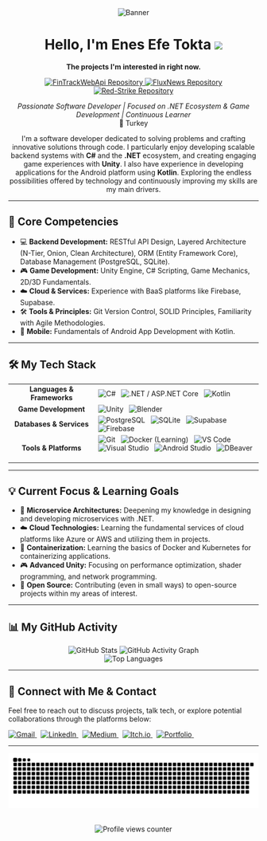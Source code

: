 <div align="center">
  <!-- Optional: Use a simpler or more technical banner/logo if preferred -->
  <img src="https://st5.depositphotos.com/9501344/64425/i/450/depositphotos_644254738-stock-photo-long-banner-bright-gradient-background.jpg" alt="Banner" width="1000" height="60" /> 
</div>

<h1 align="center">Hello, I'm Enes Efe Tokta <img src="https://media.giphy.com/media/hvRJCLFzcasrR4ia7z/giphy.gif" width="28"></h1>

<p align="center">
  <b>The projects I'm interested in right now.</b>
</p>

<p align="center">
  <a href="https://github.com/EnesEfeTokta?tab=repositories&sort=stargazers">
    <img alt="FinTrackWebApi Repository" src="https://github-readme-stats.vercel.app/api/pin/?username=EnesEfeTokta&repo=FinTrackWebApi&theme=dracula&border_radius=10&show_owner=true" height="120"/> 
  </a>
  <a href="https://github.com/EnesEfeTokta?tab=repositories&sort=stargazers">
    <img alt="FluxNews Repository" src="https://github-readme-stats.vercel.app/api/pin/?username=EnesEfeTokta&repo=FluxNews&theme=dracula&border_radius=10&show_owner=true" height="120"/>
  </a>
    <a href="https://github.com/EnesEfeTokta?tab=repositories&sort=stargazers">
    <img alt="Red-Strike Repository" src="https://github-readme-stats.vercel.app/api/pin/?username=EnesEfeTokta&repo=Red-Strike&theme=dracula&border_radius=10&show_owner=true" height="120"/>
  </a>
</p>

<p align="center">
  <em>Passionate Software Developer | Focused on .NET Ecosystem & Game Development | Continuous Learner</em><br>
  📍 Turkey
</p>

<p align="center">
  I'm a software developer dedicated to solving problems and crafting innovative solutions through code. I particularly enjoy developing scalable backend systems with <strong>C#</strong> and the <strong>.NET</strong> ecosystem, and creating engaging game experiences with <strong>Unity</strong>. I also have experience in developing applications for the Android platform using <strong>Kotlin</strong>. Exploring the endless possibilities offered by technology and continuously improving my skills are my main drivers.
</p>

---

<h2 align="left">🚀 Core Competencies</h2>

*   💻 **Backend Development:** RESTful API Design, Layered Architecture (N-Tier, Onion, Clean Architecture), ORM (Entity Framework Core), Database Management (PostgreSQL, SQLite).
*   🎮 **Game Development:** Unity Engine, C# Scripting, Game Mechanics, 2D/3D Fundamentals.
*   ☁️ **Cloud & Services:** Experience with BaaS platforms like Firebase, Supabase.
*   🛠️ **Tools & Principles:** Git Version Control, SOLID Principles, Familiarity with Agile Methodologies.
*   📱 **Mobile:** Fundamentals of Android App Development with Kotlin.

---

<h2 align="left">🛠️ My Tech Stack</h2>

<table width="100%">
  <tr>
    <td align="center" width="160">
      <b>Languages & Frameworks</b>
    </td>
    <td>
      <img src="https://cdn.jsdelivr.net/gh/devicons/devicon/icons/csharp/csharp-original.svg" height="35" alt="C#" title="C#"/>  
      <img src="https://cdn.jsdelivr.net/gh/devicons/devicon/icons/dotnetcore/dotnetcore-original.svg" height="35" alt=".NET / ASP.NET Core" title=".NET / ASP.NET Core"/>  
      <img src="https://cdn.jsdelivr.net/gh/devicons/devicon/icons/kotlin/kotlin-original.svg" height="35" alt="Kotlin" title="Kotlin"/>  
      <!-- Other languages -->
    </td>
  </tr>
  <tr>
    <td align="center">
      <b>Game Development</b>
    </td>
    <td>
      <img src="https://cdn.jsdelivr.net/gh/devicons/devicon/icons/unity/unity-original.svg" height="35" alt="Unity" title="Unity"/>  
      <img src="https://cdn.jsdelivr.net/gh/devicons/devicon/icons/blender/blender-original.svg" height="35" alt="Blender" title="Blender"/>  
      <!-- Other game dev tools -->
    </td>
  </tr>
  <tr>
    <td align="center">
      <b>Databases & Services</b>
    </td>
    <td>
       <img src="https://static-00.iconduck.com/assets.00/postgresql-icon-1987x2048-v2fkmdaw.png" height="35" alt="PostgreSQL" title="PostgreSQL"/>  
       <img src="https://cdn.prod.website-files.com/61ddd0b42c51f89b7de1e910/667f2d98856e323d92d5c7cb_667f2b52e7524d84e7615bd9_1200px-Sqlite-square-icon.svg.png" height="35" alt="SQLite" title="SQLite"/>  
       <img src="https://img.icons8.com/color/512/supabase.png" height="35" alt="Supabase" title="Supabase"/>  
       <img src="https://cdn.iconscout.com/icon/free/png-256/free-firebase-logo-icon-download-in-svg-png-gif-file-formats--technology-social-media-company-brand-vol-3-pack-logos-icons-2944871.png" height="35" alt="Firebase" title="Firebase"/>  
      <!-- Other DB/Services -->
    </td>
  </tr>
  <tr>
    <td align="center">
      <b>Tools & Platforms</b>
    </td>
    <td>
      <img src="https://cdn.jsdelivr.net/gh/devicons/devicon/icons/git/git-original.svg" height="35" alt="Git" title="Git"/>  
      <img src="https://cdn.jsdelivr.net/gh/devicons/devicon/icons/docker/docker-original.svg" height="35" alt="Docker (Learning)" title="Docker (Learning)"/>   <!-- Indicate if you're learning -->
      <img src="https://cdn.jsdelivr.net/gh/devicons/devicon/icons/vscode/vscode-original.svg" height="35" alt="VS Code" title="VS Code"/>  
      <img src="https://cdn.jsdelivr.net/gh/devicons/devicon/icons/visualstudio/visualstudio-plain.svg" height="35" alt="Visual Studio" title="Visual Studio"/>  
      <img src="https://cdn.jsdelivr.net/gh/devicons/devicon/icons/androidstudio/androidstudio-original.svg" height="35" alt="Android Studio" title="Android Studio"/>  
      <img src="https://static-00.iconduck.com/assets.00/dbeaver-icon-144x142-z0b2pavm.png" height="35" alt="DBeaver" title="DBeaver"/>  
      <!-- Other tools -->
    </td>
  </tr>
</table>

---

<h2 align="left">💡 Current Focus & Learning Goals</h2>

*   🌱 **Microservice Architectures:** Deepening my knowledge in designing and developing microservices with .NET.
*   ☁️ **Cloud Technologies:** Learning the fundamental services of cloud platforms like Azure or AWS and utilizing them in projects.
*   🐳 **Containerization:** Learning the basics of Docker and Kubernetes for containerizing applications.
*   🎮 **Advanced Unity:** Focusing on performance optimization, shader programming, and network programming.
*   🤝 **Open Source:** Contributing (even in small ways) to open-source projects within my areas of interest.

---

<h2 align="left">📊 My GitHub Activity</h2>

<div align="center">
  <img src="https://github-readme-stats.vercel.app/api?username=EnesEfeTokta&hide_title=false&hide_rank=false&show_icons=true&include_all_commits=true&count_private=true&disable_animations=false&theme=dracula&locale=en&hide_border=false&border_radius=10" height="160" alt="GitHub Stats" />
  <img src="https://github-readme-activity-graph.vercel.app/graph?username=EnesEfeTokta&bg_color=282a36&color=ff79c6&line=f8f8f2&point=bd93f9&area=true&hide_border=false&theme=dracula" height="160" alt="GitHub Activity Graph"/> 
  <!-- Activity Graph can provide a more detailed view than the streak -->
  <br>
  <img src="https://github-readme-stats.vercel.app/api/top-langs?username=EnesEfeTokta&locale=en&hide_title=false&layout=compact&card_width=320&langs_count=8&theme=dracula&hide_border=false&border_radius=10" height="150" alt="Top Languages" />
</div>

---

<h2 align="left">🔗 Connect with Me & Contact</h2>

<p align="left">
  Feel free to reach out to discuss projects, talk tech, or explore potential collaborations through the platforms below:
</p>

<p align="left">
  <a href="mailto:enesefetokta009@gmail.com" target="_blank">
    <img src="https://img.shields.io/badge/Gmail-D14836?style=for-the-badge&logo=gmail&logoColor=white" alt="Gmail"/>
  </a> 
  <a href="https://www.linkedin.com/in/enes-efe-tokta" target="_blank">
    <img src="https://img.shields.io/badge/LinkedIn-0077B5?style=for-the-badge&logo=linkedin&logoColor=white" alt="LinkedIn"/>
  </a> 
  <a href="https://medium.com/@enesefetokta009" target="_blank">
    <img src="https://img.shields.io/badge/Medium-12100E?style=for-the-badge&logo=medium&logoColor=white" alt="Medium"/>
  </a> 
  <a href="https://enes-efe-tokta.itch.io/" target="_blank">
    <img src="https://img.shields.io/badge/Itch.io-fa5c5c?style=for-the-badge&logo=itchdotio&logoColor=white" alt="Itch.io"/>
  </a> 
  <a href="https://enesefetokta.github.io/portfolio/" target="_blank">
    <img src="https://img.shields.io/badge/Portfolio-Website-46a2f1?style=for-the-badge&logo=firefoxbrowser&logoColor=white" alt="Portfolio"/>
  </a> 
</p>

---

<div align="center">
  <img src="https://raw.githubusercontent.com/EnesEfeTokta/EnesEfeTokta/output/snake.svg" alt="Snake animation" />
</div>

<br>

<p align="center">
  <img src="https://profile-counter.glitch.me/EnesEfeTokta/count.svg?" alt="Profile views counter"/>
</p>
